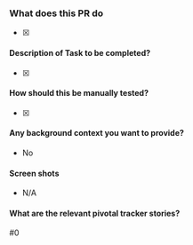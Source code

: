 ### What does this PR do
- [x] 

#### Description of Task to be completed?
- [x] 

#### How should this be manually tested?
- [x] 


#### Any background context you want to provide?
- No

#### Screen shots
- N/A

#### What are the relevant pivotal tracker stories?
#0
